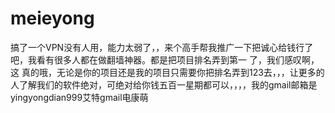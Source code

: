 # meieyong
搞了一个VPN没有人用，能力太弱了，，来个高手帮我推广一下把诚心给钱行了吧，我看有很多人都在做翻墙神器。都是把项目排名弄到第一 了，我们感叹啊，这  真的哦，无论是你的项目还是我的项目只需要你把排名弄到123去，，，让更多的人了解我们的软件绝对，可绝对给你钱五百一星期都可以，，，，我的gmail邮箱是yingyongdian999艾特gmail电康萌
